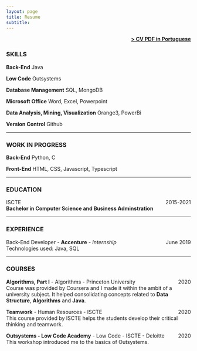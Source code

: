 ```yaml
---
layout: page
title: Resume
subtitle:
---
```


<span style="float: right; "><a href="{{ '/assets/resume.pdf' | prepend: site.baseurl }}"><strong>> CV PDF in Portuguese</strong></a> </span>
<br>

### SKILLS

<b>Back-End</b>
Java

<b>Low Code</b>
Outsystems

<b>Database Management</b>
SQL, MongoDB

<b>Microsoft Office</b>
Word, Excel, Powerpoint

<b>Data Analysis, Mining, Visualization</b>
Orange3, PowerBi

<b>Version Control</b>
Github

<hr />

### WORK IN PROGRESS

<b>Back-End</b>
Python, C

<b>Front-End</b>
HTML, CSS, Javascript, Typescript

<hr />

### EDUCATION

ISCTE <span style="float: right; ">2015-2021</span>  
**Bachelor in Computer Science and Business Adminstration**  

<hr />

### EXPERIENCE

Back-End Developer - **Accenture** - _Internship_ <span style="float: right; ">June 2019</span>  
Technologies used: Java, SQL  

<hr />

### COURSES
**Algorithms, Part I** - Algorithms - Princeton University <span style="float: right; ">2020</span>  
Course was provided by Coursera and I made it within the ambit of a university subject.
It helped consolidating concepts related to **Data Structure**, **Algorithms** and **Java**.

**Teamwork** - Human Resources - ISCTE <span style="float: right; ">2020</span>  
This course provided by ISCTE helps the students develop their critical thinking and teamwork.

**Outsystems - Low Code Academy** - Low Code - ISCTE - Deloitte <span style="float: right; ">2020</span>  
This workshop introduced me to the basics of Outsystems.
